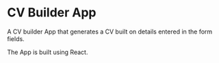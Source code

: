 # CV Builder App

A CV builder App that generates a CV built on details entered in the form fields.

The App is built using React.



